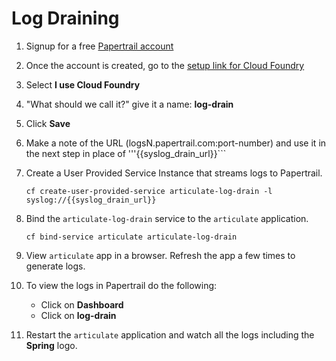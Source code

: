 # Log Draining

1. Signup for a free [Papertrail account](https://papertrailapp.com/)
2. Once the account is created, go to the [setup link for Cloud Foundry](papertrailapp.com/systems/new)
3. Select **I use Cloud Foundry**
4. "What should we call it?" give it a name: **log-drain**
5. Click **Save**
6. Make a note of the URL (logsN.papertrail.com:port-number) and use it in the next step in place of '''{{syslog_drain_url}}```
7. Create a User Provided Service Instance that streams logs to Papertrail.

    ```cf create-user-provided-service articulate-log-drain -l syslog://{{syslog_drain_url}}```
   
8. Bind the ```articulate-log-drain``` service to the ```articulate``` application.

    ```cf bind-service articulate articulate-log-drain```
 
9. View ```articulate``` app in a browser. Refresh the app a few times to generate logs.
10. To view the logs in Papertrail do the following:
    - Click on **Dashboard**
    - Click on **log-drain**
11. Restart the ```articulate``` application and watch all the logs including the **Spring** logo.    
